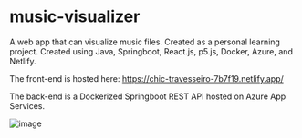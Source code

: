 # music-visualizer

A web app that can visualize music files. Created as a personal learning project. Created using Java, Springboot, React.js, p5.js, Docker, Azure, and Netlify.

The front-end is hosted here: https://chic-travesseiro-7b7f19.netlify.app/

The back-end is a Dockerized Springboot REST API hosted on Azure App Services. 

![image](https://user-images.githubusercontent.com/87666671/210891764-8083fbc7-1401-4ac3-a454-c9dcc7f11da9.png)
